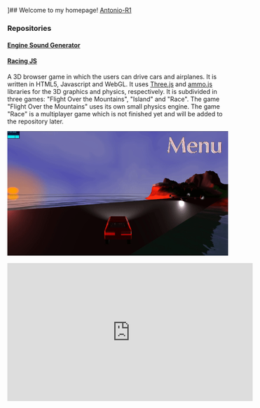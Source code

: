 ]## Welcome to my homepage!
[Antonio-R1](https://github.com/Antonio-R1)

### Repositories

#### [Engine Sound Generator](https://github.com/Antonio-R1/engine-sound-generator)

#### [Racing JS](https://github.com/Antonio-R1/racing-js)
A 3D browser game in which the users can drive cars and airplanes. It is written in HTML5, Javascript and WebGL. It uses [Three.js](https://github.com/mrdoob/three.js/) and [ammo.js](https://github.com/kripken/ammo.js/) libraries for the 3D graphics and physics, respectively.
It is subdivided in three games: "Flight Over the Mountains", "Island" and "Race".
The game "Flight Over the Mountains" uses its own small physics engine. The game "Race" is a multiplayer game which is not finished yet
and will be added to the repository later.

![Racing JS Island](https://raw.githubusercontent.com/Antonio-R1/racing-js/main/img/game_island.gif)

<iframe width="560" height="315" src="https://www.youtube-nocookie.com/embed/nCZ1Fv8dozI" title="YouTube video player" frameborder="0" allow="accelerometer; autoplay; clipboard-write; encrypted-media; gyroscope; picture-in-picture" allowfullscreen></iframe>

